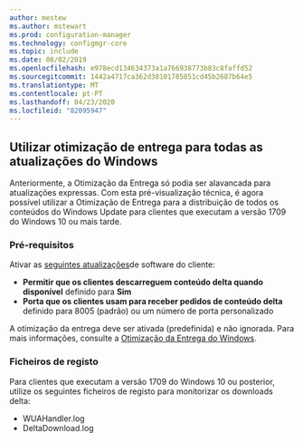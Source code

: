 ```yaml
---
author: mestew
ms.author: mstewart
ms.prod: configuration-manager
ms.technology: configmgr-core
ms.topic: include
ms.date: 08/02/2019
ms.openlocfilehash: e978ecd134634373a1a766938773b83c8faffd52
ms.sourcegitcommit: 1442a4717ca362d38101785851cd45b2687b64e5
ms.translationtype: MT
ms.contentlocale: pt-PT
ms.lasthandoff: 04/23/2020
ms.locfileid: "82095947"
---
```

<!--4699118, 4685210--->

## <a name="use-delivery-optimization-for-all-windows-updates"></a>Utilizar otimização de entrega para todas as atualizações do Windows

Anteriormente, a Otimização da Entrega só podia ser alavancada para atualizações expressas. Com esta pré-visualização técnica, é agora possível utilizar a Otimização de Entrega para a distribuição de todos os conteúdos do Windows Update para clientes que executam a versão 1709 do Windows 10 ou mais tarde.

### <a name="prerequisites"></a>Pré-requisitos

Ativar as [seguintes atualizações](../../../../clients/deploy/about-client-settings.md#software-updates)de software do cliente:

- **Permitir que os clientes descarreguem conteúdo delta quando disponível** definido para **Sim**
- **Porta que os clientes usam para receber pedidos de conteúdo delta** definido para 8005 (padrão) ou um número de porta personalizado

A otimização da entrega deve ser ativada (predefinida) e não ignorada. Para mais informações, consulte a [Otimização da Entrega do Windows](../../../../../sum/deploy-use/optimize-windows-10-update-delivery.md#windows-delivery-optimization).

### <a name="log-files"></a>Ficheiros de registo

Para clientes que executam a versão 1709 do Windows 10 ou posterior, utilize os seguintes ficheiros de registo para monitorizar os downloads delta:

- WUAHandler.log
- DeltaDownload.log

